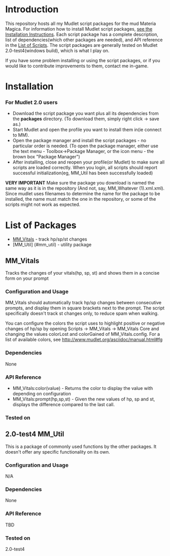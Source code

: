 Introduction
============

This repository hosts all my Mudlet script packages for the mud Materia Magica. For information how to install Mudlet script packages, [see the Installation Instructions](#installation). Each script package has a complete description, list of dependencies(which other packages are needed), and API reference in the [List of Scripts](#list-of-scripts). The script packages are generally tested on Mudlet 2.0-test4(windows build), which is what I play on.

If you have some problem installing or using the script packages, or if you would like to contribute improvements to them, contact me in-game.

Installation
============

### For Mudlet 2.0 users

* Download the script package you want plus all its dependencies from the **packages** directory. (To download them, simply right click -> save as.)
* Start Mudlet and open the profile you want to install them in(ie connect to MM).
* Open the package manager and install the script packages - no particular order is needed. (To open the package manager, either use the text menu - Toolbox->Package Manager, or the icon menu - the brown box "Package Manager")
* After installing, close and reopen your profile(or Mudlet) to make sure all scripts are loaded correctly. When you login, all scripts should report successful initialization(eg, MM_Util has been successfully loaded) 

**VERY IMPORTANT** Make sure the package you download is named the same way as it is in the repository (And not, say, MM_Whatever (1).xml.xml). Since mudlet uses filenames to determine the name for the package to be installed, the name must match the one in the repository, or some of the scripts might not work as expected.


List of Packages
================
* [MM_Vitals](#mm_vitals) - track hp/sp/st changes
* [MM_Util] (#mm_util) - utility package


MM_Vitals
---------

Tracks the changes of your vitals(hp, sp, st) and shows them in a concise form on your prompt

### Configuration and Usage
MM_Vitals should automatically track hp/sp changes between consecutive prompts, and display them in square brackets next to the prompt. The script specifically doesn't track st changes only, to reduce spam when walking. 

You can configure the colors the script uses to highlight positive or negative changes of hp/sp by opening Scripts -> MM_Vitals -> MM_Vitals Core and changing the values colorLost and colorGained of MM_Vitals.config. For a list of available colors, see http://www.mudlet.org/asciidoc/manual.html#fg
### Dependencies
None
### API Reference
* MM_Vitals:color(value) - Returns the color to display the value with depending on configuration
* MM_Vitals:prompt(hp,sp,st) - Given the new values of hp, sp and st, displays the difference compared to the last call.
### Tested on
2.0-test4
MM_Util
-------

This is a package of commonly used functions by the other packages. It doesn't offer any specific functionality on its own.

### Configuration and Usage
N/A
### Dependencies
None
### API Reference
TBD
### Tested on
2.0-test4